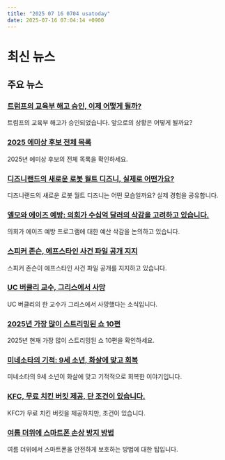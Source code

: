 ```yaml
---
title: "2025 07 16 0704 usatoday"
date: 2025-07-16 07:04:14 +0900
---
```


# 최신 뉴스

## 주요 뉴스
### [트럼프의 교육부 해고 승인, 이제 어떻게 될까?](https://www.usatoday.com/story/news/education/2025/07/15/education-department-layoffs-what-now/85204798007/)
 트럼프의 교육부 해고가 승인되었습니다. 앞으로의 상황은 어떻게 될까요?
### [2025 에미상 후보 전체 목록](https://www.usatoday.com/story/entertainment/tv/2025/07/15/emmy-nominations-2025-full-list/84539785007/)
 2025년 에미상 후보의 전체 목록을 확인하세요.
### [디즈니랜드의 새로운 로봇 월트 디즈니, 실제로 어떤가요?](https://www.usatoday.com/story/travel/experience/theme-parks/2025/07/15/disneyland-walt-disney-audio-animatronics/84695208007/)
 디즈니랜드의 새로운 로봇 월트 디즈니는 어떤 모습일까요? 실제 경험을 공유합니다.
### [엘모와 에이즈 예방: 의회가 수십억 달러의 삭감을 고려하고 있습니다.](https://www.usatoday.com/story/news/politics/2025/07/15/congress-spending-cuts-what-to-know/85196487007/)
 의회가 에이즈 예방 프로그램에 대한 예산 삭감을 논의하고 있습니다.
### [스피커 존슨, 에프스타인 사건 파일 공개 지지](https://www.usatoday.com/story/news/politics/2025/07/15/mike-johnson-jeffrey-epstein-files-release-trump/85217777007/)
 스피커 존슨이 에프스타인 사건 파일 공개를 지지하고 있습니다.
### [UC 버클리 교수, 그리스에서 사망](https://www.usatoday.com/story/news/crime/2025/07/15/uc-berkeley-professor-przemyslaw-jeziorski/85207755007/)
 UC 버클리의 한 교수가 그리스에서 사망했다는 소식입니다.
### [2025년 가장 많이 스트리밍된 쇼 10편](https://www.usatoday.com/story/entertainment/tv/2025/07/15/most-streamed-shows-2025/85209984007/)
 2025년 현재 가장 많이 스트리밍된 쇼 10편을 확인하세요.
### [미네소타의 기적: 9세 소년, 화살에 맞고 회복](https://www.usatoday.com/story/news/nation/2025/07/14/minnesota-boy-arrow-pierced-skull/85197059007/)
 미네소타의 9세 소년이 화살에 맞고 기적적으로 회복한 이야기입니다.
### [KFC, 무료 치킨 버킷 제공, 단 조건이 있습니다.](https://www.usatoday.com/story/money/food/2025/07/14/kfc-kentucky-fried-chicken-free-bucket-comeback/85190096007/)
 KFC가 무료 치킨 버킷을 제공하지만, 조건이 있습니다.
### [여름 더위에 스마트폰 손상 방지 방법](https://www.usatoday.com/story/tech/2025/07/15/summer-heat-damage-smartphone/85208072007/)
 여름 더위에서 스마트폰을 안전하게 보호하는 방법에 대한 팁입니다.
